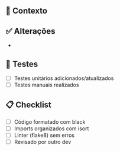 ## 📌 Contexto
<!-- Explique o que motivou essa mudança -->

## ✅ Alterações
<!-- Liste o que foi feito -->
- 

## 🧪 Testes
- [ ] Testes unitários adicionados/atualizados
- [ ] Testes manuais realizados

## 📋 Checklist
- [ ] Código formatado com black
- [ ] Imports organizados com isort
- [ ] Linter (flake8) sem erros
- [ ] Revisado por outro dev
